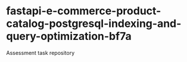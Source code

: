 # fastapi-e-commerce-product-catalog-postgresql-indexing-and-query-optimization-bf7a
Assessment task repository

